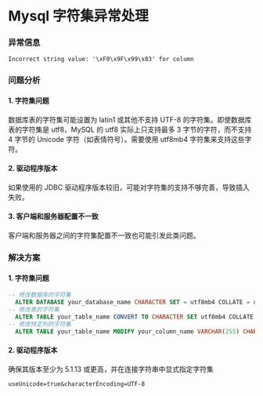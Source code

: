 # Mysql 字符集异常处理

### 异常信息

```
Incorrect string value: '\xF0\x9F\x99\x83' for column
```

### 问题分析
#### 1. 字符集问题
数据库表的字符集可能设置为 latin1 或其他不支持 UTF-8 的字符集。即使数据库表的字符集是 utf8，MySQL 的 utf8 实际上只支持最多 3 字节的字符，而不支持 4 字节的 Unicode 字符（如表情符号）。需要使用 utf8mb4 字符集来支持这些字符。
#### 2. 驱动程序版本
如果使用的 JDBC 驱动程序版本较旧，可能对字符集的支持不够完善，导致插入失败。
#### 3. 客户端和服务器配置不一致
客户端和服务器之间的字符集配置不一致也可能引发此类问题。

### 解决方案
#### 1. 字符集问题
```sql
-- 修改数据库的字符集
  ALTER DATABASE your_database_name CHARACTER SET = utf8mb4 COLLATE = utf8mb4_unicode_ci;
-- 修改表的字符集
  ALTER TABLE your_table_name CONVERT TO CHARACTER SET utf8mb4 COLLATE utf8mb4_unicode_ci;
-- 修改特定列的字符集
  ALTER TABLE your_table_name MODIFY your_column_name VARCHAR(255) CHARACTER SET utf8mb4 COLLATE utf8mb4_unicode_ci;
```
#### 2. 驱动程序版本
确保其版本至少为 5.1.13 或更高，并在连接字符串中显式指定字符集
```
useUnicode=true&characterEncoding=UTF-8
````
